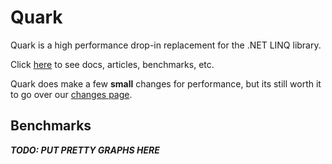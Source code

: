 # Quark

Quark is a high performance drop-in replacement for the .NET LINQ library.

Click [here](https://yellowsink.github.io/quark) to see docs, articles, benchmarks, etc.

Quark does make a few **small** changes for performance, but its still worth it to go over our
[changes page](https://yellowsink.github.io/quark/articles/changes).

## Benchmarks

***TODO: PUT PRETTY GRAPHS HERE***